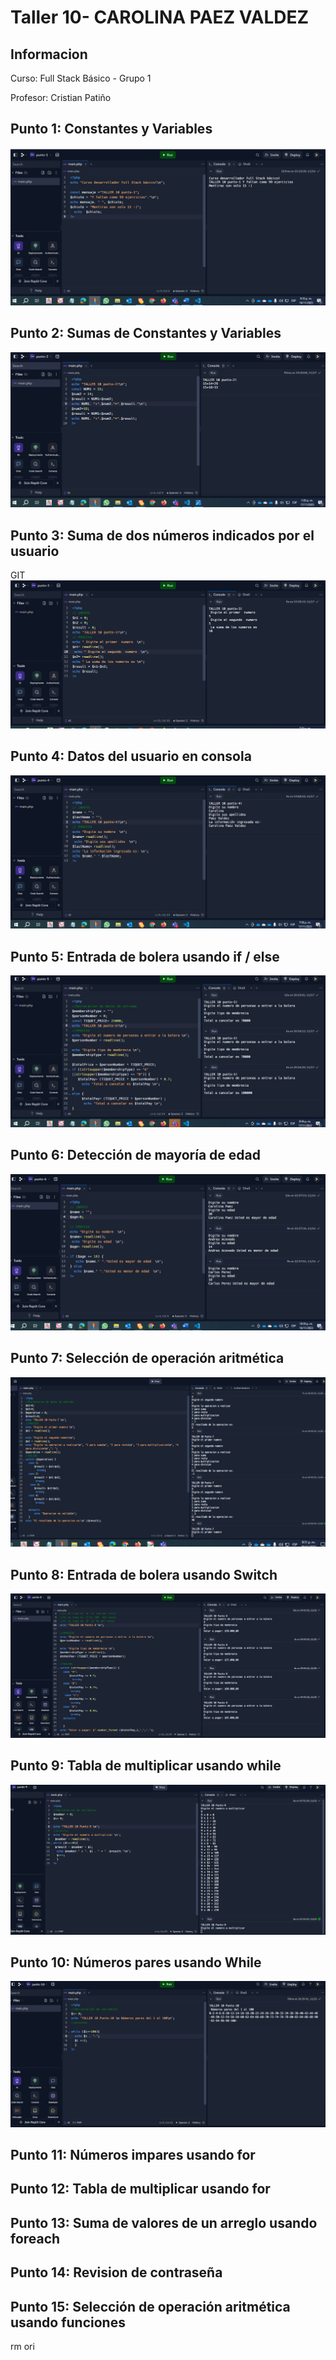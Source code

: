 <h1>Taller 10- CAROLINA PAEZ VALDEZ </h1>
<h2>Informacion</h2>
<p>Curso: Full Stack Básico - Grupo 1 </p>
<p>Profesor: Cristian Patiño </p>

<h2>Punto 1: Constantes y Variables</h2>
<img  src="./public/images/punto-1.png" alt="Punto 1">
 
<h2>Punto 2: Sumas de Constantes y Variables</h2>
<img  src="./public/images/punto-2.png" alt="Punto 2">
 
<h2>Punto 3: Suma de dos números indicados por el usuario</h2>GIT
<img  src="./public/images/punto-3.png" alt="Punto 3">

<h2>Punto 4: Datos del usuario en consola</h2>
<img  src="./public/images/punto-4.png" alt="Punto 4">
 
<h2>Punto 5: Entrada de bolera usando if / else</h2>
<img  src="./public/images/punto-5.png" alt="Punto 5">
 
<h2>Punto 6: Detección de mayoría de edad</h2>
<img  src="./public/images/punto-6.png" alt="Punto 6">
 
<h2>Punto 7: Selección de operación aritmética</h2>
<img  src="./public/images/punto-7.png" alt="Punto 7">
 
<h2>Punto 8: Entrada de bolera usando Switch</h2>
<img  src="./public/images/punto-8.png" alt="Punto 8">

<h2>Punto 9: Tabla de multiplicar usando while</h2>
<img  src="./public/images/punto-9.png" alt="Punto 9">
 
<h2>Punto 10: Números pares usando While</h2>
<img  src="./public/images/punto-10.png" alt="Punto 10">
 
<h2>Punto 11: Números impares usando for</h2>
 
<h2>Punto 12: Tabla de multiplicar usando for</h2>
 
<h2>Punto 13: Suma de valores de un arreglo usando foreach</h2>
 
<h2>Punto 14: Revision de contraseña</h2>
 
<h2>Punto 15: Selección de operación aritmética usando funciones</h2>rm ori
